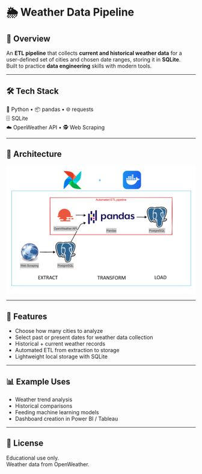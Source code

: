 # 🌦 Weather Data Pipeline

## 📖 Overview
An **ETL pipeline** that collects **current and historical weather data** for a user-defined set of cities and chosen date ranges, storing it in **SQLite**.  
Built to practice **data engineering** skills with modern tools.

---

## 🛠 Tech Stack
🐍 Python • 📦 pandas • 🌐 requests  
🗄 SQLite  
☁️ OpenWeather API • 🕵️ Web Scraping

---

## 📐 Architecture

![Architecture Diagram](architecture.png)

---

## 🚀 Features

- Choose how many cities to analyze  
- Select past or present dates for weather data collection  
- Historical + current weather records  
- Automated ETL from extraction to storage  
- Lightweight local storage with SQLite  

---

## 📊 Example Uses

- Weather trend analysis  
- Historical comparisons  
- Feeding machine learning models  
- Dashboard creation in Power BI / Tableau  

---

## 📜 License

Educational use only.  
Weather data from OpenWeather.
